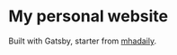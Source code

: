 # My personal website

Built with Gatsby, starter from [mhadaily](https://github.com/mhadaily/gatsby-starter-typescript-power-blog).
